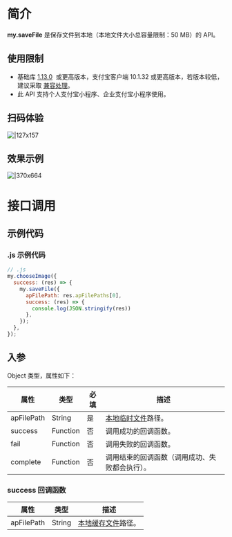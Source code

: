 
# 简介
**my.saveFile** 是保存文件到本地（本地文件大小总容量限制：50 MB）的 API。

## 使用限制

- 基础库 [1.13.0](https://opendocs.alipay.com/mini/framework/lib)  或更高版本，支付宝客户端 10.1.32 或更高版本，若版本较低，建议采取 [兼容处理](/mini/framework/compatibility)。
- 此 API 支持个人支付宝小程序、企业支付宝小程序使用。

## 扫码体验
![|127x157](https://gw.alipayobjects.com/zos/skylark-tools/public/files/3a76443909a425c37fec24b43b6bcd85.jpeg#align=left&display=inline&height=157&margin=%5Bobject%20Object%5D&originHeight=157&originWidth=127&status=done&style=stroke&width=127)

## 效果示例
![|370x664](http://mdn.alipayobjects.com/afts/img/A*WbFmS5eMqjAAAAAAAAAAAAAAAa8wAA/original?bz=openpt_doc&t=dKNiQT8PMtRU65WBY5c6bAAAAABkMK8AAAAA#align=left&display=inline&height=664&margin=%5Bobject%20Object%5D&originHeight=664&originWidth=370&status=done&style=stroke&width=370)

# 接口调用

## 示例代码

### .js 示例代码
```javascript
// .js
my.chooseImage({
  success: (res) => {
    my.saveFile({
      apFilePath: res.apFilePaths[0],
      success: (res) => {
        console.log(JSON.stringify(res))
      },
    });
  },
});
```

## 入参
Object 类型，属性如下：

| **属性** | **类型** | **必填** | **描述** |
| --- | --- | --- | --- |
| apFilePath | String | 是 | [本地临时文件](https://opendocs.alipay.com/mini/03dt4s#%E6%9C%AC%E5%9C%B0%E4%B8%B4%E6%97%B6%E6%96%87%E4%BB%B6)路径。 |
| success | Function | 否 | 调用成功的回调函数。 |
| fail | Function | 否 | 调用失败的回调函数。 |
| complete | Function | 否 | 调用结束的回调函数（调用成功、失败都会执行）。 |


### success 回调函数
| **属性** | **类型** | **描述** |
| --- | --- | --- |
| apFilePath | String | [本地缓存文件](https://opendocs.alipay.com/mini/03dt4s#%E6%9C%AC%E5%9C%B0%E7%BC%93%E5%AD%98%E6%96%87%E4%BB%B6)路径。 |

